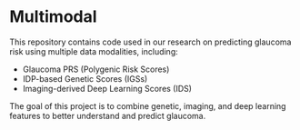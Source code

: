 # Multimodal

This repository contains code used in our research on predicting glaucoma risk using multiple data modalities, including:

- Glaucoma PRS (Polygenic Risk Scores)
- IDP-based Genetic Scores (IGSs)
- Imaging-derived Deep Learning Scores (IDS)

The goal of this project is to combine genetic, imaging, and deep learning features to better understand and predict glaucoma.
